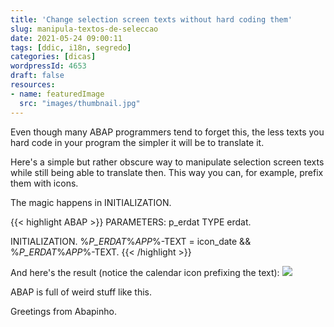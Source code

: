 ```yaml
---
title: 'Change selection screen texts without hard coding them'
slug: manipula-textos-de-seleccao
date: 2021-05-24 09:00:11
tags: [ddic, i18n, segredo]
categories: [dicas]
wordpressId: 4653
draft: false
resources:
- name: featuredImage
  src: "images/thumbnail.jpg"
---
```

Even though many ABAP programmers tend to forget this, the less texts you hard code in your program the simpler it will be to translate it.

Here's a simple but rather obscure way to manipulate selection screen texts while still being able to translate then. This way you can, for example, prefix them with icons.

<!--more-->

The magic happens in INITIALIZATION.


{{< highlight ABAP >}}
PARAMETERS: p_erdat TYPE erdat.

INITIALIZATION.
  %_P_ERDAT_%_APP_%-TEXT = icon_date && %_P_ERDAT_%_APP_%-TEXT.
{{< /highlight >}}

And here's the result (notice the calendar icon prefixing the text):
[![][1]][2]

ABAP is full of weird stuff like this.

Greetings from Abapinho.

   [1]: images/texto-seleccao-com-icon-300x87.png
   [2]: https://abapinho.com/wp-content/uploads/2021/05/texto-seleccao-com-icon.png
